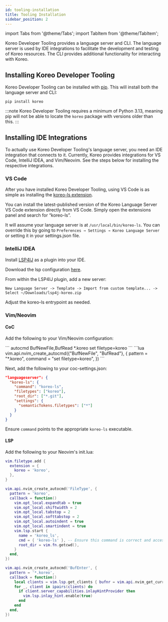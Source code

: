 ```yaml
---
id: tooling-installation
title: Tooling Installation
sidebar_position: 2
---
```


import Tabs from '@theme/Tabs';
import TabItem from '@theme/TabItem';

Koreo Developer Tooling provides a language server and CLI. The language server
is used by IDE integrations to facilitate the development and testing of Koreo
resources. The CLI provides additional functionality for interacting with
Koreo.

## Installing Koreo Developer Tooling

Koreo Developer Tooling can be installed with [pip](https://pypi.org/project/pip/).
This will install both the language server and CLI:

```
pip install koreo
```

:::note
Koreo Developer Tooling requires a minimum of Python 3.13, meaning pip will not
be able to locate the `koreo` package with versions older than this.
:::

## Installing IDE Integrations

To actually use Koreo Developer Tooling's language server, you need an IDE
integration that connects to it. Currently, Koreo provides integrations for VS
Code, IntelliJ IDEA, and Vim/Neovim. See the steps below for installing the
respective integrations.

### VS Code

After you have installed Koreo Developer Tooling, using VS Code is as simple as
installing the [koreo-ls extension](https://marketplace.visualstudio.com/items?itemName=RealKineticLLC.koreo-ls).

You can install the latest-published version of the Koreo Language Server VS
Code extension directly from VS Code. Simply open the extensions panel and
search for “koreo-ls”.

It will assume your language server is at `/usr/local/bin/koreo-ls`. You can
override this by going to `Preferences → Settings → Koreo Language Server` or
setting it in your settings.json file.


### IntelliJ IDEA

Install [LSP4IJ](https://plugins.jetbrains.com/plugin/23257-lsp4ij) as a plugin
into your IDE. 

Download the lsp configuration [here](/downloads/lsp4j-koreo.zip).

From within the LSP4IJ plugin, add a new server: 

`New Language Server -> Template -> Import from custom template... -> Select ~/Downloads/lsp4j-koreo.zip`

Adjust the koreo-ls entrypoint as needed.

### Vim/Neovim

#### CoC

Add the following to your Vim/Neovim configuration:

<Tabs>
  <TabItem value="vimscript" label="Vimscript" default>
```
autocmd BufNewFile,BufRead *.koreo set filetype=koreo
```
  </TabItem>
  <TabItem value="lua" label="Lua">
```lua
vim.api.nvim_create_autocmd({"BufNewFile", "BufRead"}, {
  pattern = "*.koreo",
  command = "set filetype=koreo",
})
```
  </TabItem>
</Tabs>

Next, add the following to your coc-settings.json:

```json
"languageserver": {
  "koreo-ls": {
    "command": "koreo-ls",
    "filetypes": ["koreo"],
    "root_dir": ["*.git"],
    "settings": {
      "semanticTokens.filetypes": ["*"]
    }
  }
}
```

Ensure `command` points to the appropriate `koreo-ls` executable.

#### LSP

Add the following to your Neovim's init.lua:

```lua
vim.filetype.add {
  extension = {
    koreo = 'koreo',
  },
}

vim.api.nvim_create_autocmd('FileType', {
  pattern = 'koreo',
  callback = function()
    vim.opt_local.expandtab = true
    vim.opt_local.shiftwidth = 2
    vim.opt_local.tabstop = 2
    vim.opt_local.softtabstop = 2
    vim.opt_local.autoindent = true
    vim.opt_local.smartindent = true
    vim.lsp.start {
      name = 'koreo_ls',
      cmd = { 'koreo-ls' }, -- Ensure this command is correct and accessible
      root_dir = vim.fn.getcwd(),
    }
  end,
})

vim.api.nvim_create_autocmd('BufEnter', {
  pattern = '*.koreo',
  callback = function()
    local clients = vim.lsp.get_clients { bufnr = vim.api.nvim_get_current_buf() }
    for _, client in ipairs(clients) do
      if client.server_capabilities.inlayHintProvider then
        vim.lsp.inlay_hint.enable(true)
      end
    end
  end,
})
```
